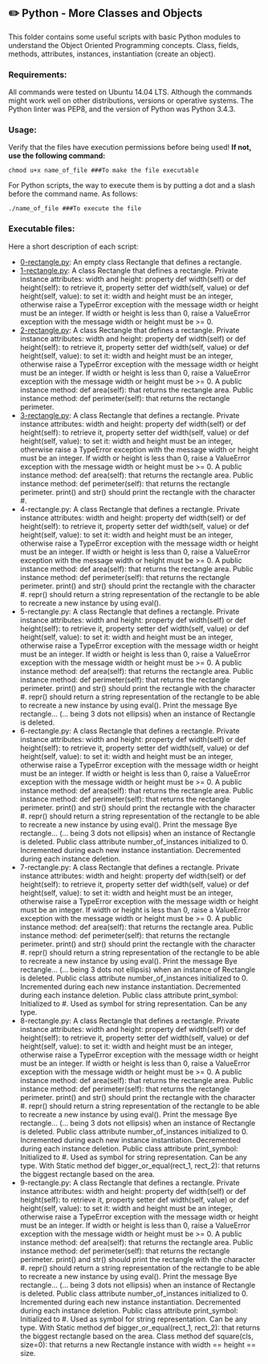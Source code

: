 ## :pencil2: Python - More Classes and Objects
This folder contains some useful scripts with basic Python modules to understand the Object Oriented Programming concepts. Class, fields, methods, attributes, instances, instantiation (create an object).

### Requirements:
All commands were tested on Ubuntu 14.04 LTS. Although the commands might work well on other distributions, versions or operative systems. The Python linter was PEP8, and the version of Python was Python 3.4.3. 

### Usage:
Verify that the files have execution permissions before being used! **If not, use the following command:**

    chmod u+x name_of_file ###To make the file executable

For Python scripts, the way to execute them is by putting a dot and a slash before the command name. As follows:

    ./name_of_file ###To execute the file

### Executable files:

Here a short description of each script:
+ [0-rectangle.py](https://github.com/dmhenaopa/holbertonschool-higher_level_programming/blob/master/0x08-python-more_classes/0-rectangle.py): An empty class Rectangle that defines a rectangle.
+ [1-rectangle.py](https://github.com/dmhenaopa/holbertonschool-higher_level_programming/blob/master/0x08-python-more_classes/1-rectangle.py): A class Rectangle that defines a rectangle. Private instance attributes: width and height: property def width(self) or def height(self): to retrieve it, property setter def width(self, value) or def height(self, value): to set it: width and height must be an integer, otherwise raise a TypeError exception with the message width or height must be an integer. If width or height is less than 0, raise a ValueError exception with the message width or height must be >= 0.
+ [2-rectangle.py](https://github.com/dmhenaopa/holbertonschool-higher_level_programming/blob/master/0x08-python-more_classes/2-rectangle.py): A class Rectangle that defines a rectangle. Private instance attributes: width and height: property def width(self) or def height(self): to retrieve it, property setter def width(self, value) or def height(self, value): to set it: width and height must be an integer, otherwise raise a TypeError exception with the message width or height must be an integer. If width or height is less than 0, raise a ValueError exception with the message width or height must be >= 0. A public instance method: def area(self): that returns the rectangle area. Public instance method: def perimeter(self): that returns the rectangle perimeter.
+ [3-rectangle.py](https://github.com/dmhenaopa/holbertonschool-higher_level_programming/blob/master/0x08-python-more_classes/3-rectangle.py): A class Rectangle that defines a rectangle. Private instance attributes: width and height: property def width(self) or def height(self): to retrieve it, property setter def width(self, value) or def height(self, value): to set it: width and height must be an integer, otherwise raise a TypeError exception with the message width or height must be an integer. If width or height is less than 0, raise a ValueError exception with the message width or height must be >= 0. A public instance method: def area(self): that returns the rectangle area. Public instance method: def perimeter(self): that returns the rectangle perimeter. print() and str() should print the rectangle with the character #.
+ 4-rectangle.py: A class Rectangle that defines a rectangle. Private instance attributes: width and height: property def width(self) or def height(self): to retrieve it, property setter def width(self, value) or def height(self, value): to set it: width and height must be an integer, otherwise raise a TypeError exception with the message width or height must be an integer. If width or height is less than 0, raise a ValueError exception with the message width or height must be >= 0. A public instance method: def area(self): that returns the rectangle area. Public instance method: def perimeter(self): that returns the rectangle perimeter. print() and str() should print the rectangle with the character #. repr() should return a string representation of the rectangle to be able to recreate a new instance by using eval().
+ 5-rectangle.py: A class Rectangle that defines a rectangle. Private instance attributes: width and height: property def width(self) or def height(self): to retrieve it, property setter def width(self, value) or def height(self, value): to set it: width and height must be an integer, otherwise raise a TypeError exception with the message width or height must be an integer. If width or height is less than 0, raise a ValueError exception with the message width or height must be >= 0. A public instance method: def area(self): that returns the rectangle area. Public instance method: def perimeter(self): that returns the rectangle perimeter. print() and str() should print the rectangle with the character #. repr() should return a string representation of the rectangle to be able to recreate a new instance by using eval(). Print the message Bye rectangle... (... being 3 dots not ellipsis) when an instance of Rectangle is deleted.
+ 6-rectangle.py: A class Rectangle that defines a rectangle. Private instance attributes: width and height: property def width(self) or def height(self): to retrieve it, property setter def width(self, value) or def height(self, value): to set it: width and height must be an integer, otherwise raise a TypeError exception with the message width or height must be an integer. If width or height is less than 0, raise a ValueError exception with the message width or height must be >= 0. A public instance method: def area(self): that returns the rectangle area. Public instance method: def perimeter(self): that returns the rectangle perimeter. print() and str() should print the rectangle with the character #. repr() should return a string representation of the rectangle to be able to recreate a new instance by using eval(). Print the message Bye rectangle... (... being 3 dots not ellipsis) when an instance of Rectangle is deleted. Public class attribute number_of_instances initialized to 0. Incremented during each new instance instantiation. Decremented during each instance deletion.
+ 7-rectangle.py: A class Rectangle that defines a rectangle. Private instance attributes: width and height: property def width(self) or def height(self): to retrieve it, property setter def width(self, value) or def height(self, value): to set it: width and height must be an integer, otherwise raise a TypeError exception with the message width or height must be an integer. If width or height is less than 0, raise a ValueError exception with the message width or height must be >= 0. A public instance method: def area(self): that returns the rectangle area. Public instance method: def perimeter(self): that returns the rectangle perimeter. print() and str() should print the rectangle with the character #. repr() should return a string representation of the rectangle to be able to recreate a new instance by using eval(). Print the message Bye rectangle... (... being 3 dots not ellipsis) when an instance of Rectangle is deleted. Public class attribute number_of_instances initialized to 0. Incremented during each new instance instantiation. Decremented during each instance deletion. Public class attribute print_symbol: Initialized to #. Used as symbol for string representation. Can be any type.
+ 8-rectangle.py: A class Rectangle that defines a rectangle. Private instance attributes: width and height: property def width(self) or def height(self): to retrieve it, property setter def width(self, value) or def height(self, value): to set it: width and height must be an integer, otherwise raise a TypeError exception with the message width or height must be an integer. If width or height is less than 0, raise a ValueError exception with the message width or height must be >= 0. A public instance method: def area(self): that returns the rectangle area. Public instance method: def perimeter(self): that returns the rectangle perimeter. print() and str() should print the rectangle with the character #. repr() should return a string representation of the rectangle to be able to recreate a new instance by using eval(). Print the message Bye rectangle... (... being 3 dots not ellipsis) when an instance of Rectangle is deleted. Public class attribute number_of_instances initialized to 0. Incremented during each new instance instantiation. Decremented during each instance deletion. Public class attribute print_symbol: Initialized to #. Used as symbol for string representation. Can be any type. With Static method def bigger_or_equal(rect_1, rect_2): that returns the biggest rectangle based on the area. 
+ 9-rectangle.py: A class Rectangle that defines a rectangle. Private instance attributes: width and height: property def width(self) or def height(self): to retrieve it, property setter def width(self, value) or def height(self, value): to set it: width and height must be an integer, otherwise raise a TypeError exception with the message width or height must be an integer. If width or height is less than 0, raise a ValueError exception with the message width or height must be >= 0. A public instance method: def area(self): that returns the rectangle area. Public instance method: def perimeter(self): that returns the rectangle perimeter. print() and str() should print the rectangle with the character #. repr() should return a string representation of the rectangle to be able to recreate a new instance by using eval(). Print the message Bye rectangle... (... being 3 dots not ellipsis) when an instance of Rectangle is deleted. Public class attribute number_of_instances initialized to 0. Incremented during each new instance instantiation. Decremented during each instance deletion. Public class attribute print_symbol: Initialized to #. Used as symbol for string representation. Can be any type. With Static method def bigger_or_equal(rect_1, rect_2): that returns the biggest rectangle based on the area. Class method def square(cls, size=0): that returns a new Rectangle instance with width == height == size.
<!--stackedit_data:
eyJoaXN0b3J5IjpbLTEzNzQ0MTM2ODNdfQ==
-->